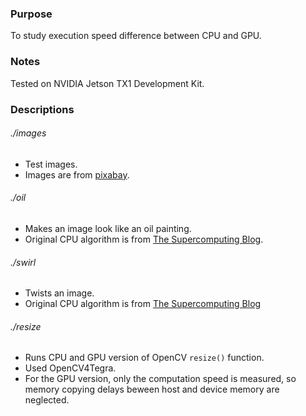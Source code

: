 ### Purpose
To study execution speed difference between CPU and GPU.

### Notes
Tested on NVIDIA Jetson TX1 Development Kit.

### Descriptions

###### ./images
* Test images.
* Images are from [pixabay](https://pixabay.com/).

###### ./oil
* Makes an image look like an oil painting.
* Original CPU algorithm is from [The Supercomputing Blog](http://supercomputingblog.com/graphics/oil-painting-algorithm/).

###### ./swirl
* Twists an image.
* Original CPU algorithm is from [The Supercomputing Blog](http://supercomputingblog.com/openmp/image-twist-and-swirl-algorithm/)

###### ./resize
* Runs CPU and GPU version of OpenCV `resize()` function.
* Used OpenCV4Tegra.
* For the GPU version, only the computation speed is measured, so memory copying delays beween host and device memory are neglected.




